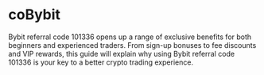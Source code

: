 # coBybit
Bybit referral code 101336 opens up a range of exclusive benefits for both beginners and experienced traders. From sign-up bonuses to fee discounts and VIP rewards, this guide will explain why using Bybit referral code 101336 is your key to a better crypto trading experience.
